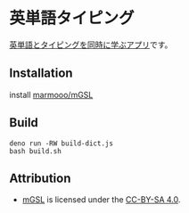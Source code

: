 # 英単語タイピング

[英単語とタイピングを同時に学ぶアプリ](https://marmooo.github.io/english-words-typing/)です。

## Installation

install [marmooo/mGSL](https://github.com/marmooo/mGSL)

## Build

```
deno run -RW build-dict.js
bash build.sh
```

## Attribution

- [mGSL](https://github.com/marmooo/mgsl) is licensed under the
  [CC-BY-SA 4.0](http://creativecommons.org/licenses/by-sa/4.0/).
